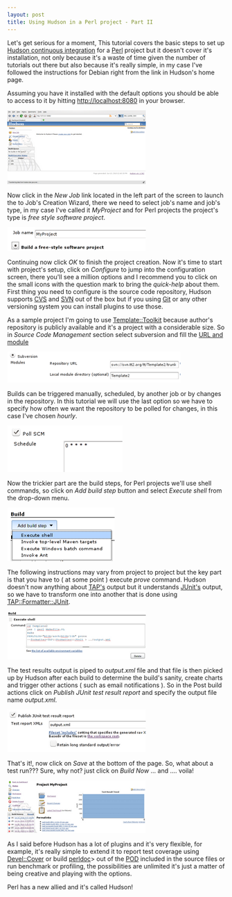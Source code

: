 ```yaml
---
layout: post
title: Using Hudson in a Perl project - Part II
---
```


Let's get serious for a moment, This tutorial covers the basic steps to set up [Hudson continuous integration][1] for a [Perl][2] project but it doesn't cover it's installation, not only because it's a waste of time given the number of tutorials out there but also because it's really simple, in my case I've followed the instructions for Debian right from the link in Hudson's home page.

Assuming you have it installed with the default options you should be able to access to it by hitting [http://localhost:8080][3] in your browser.

![Main Screen][i1]

Now click in the *New Job* link located in the left part of the screen to launch the to Job's Creation Wizard, there we need to select job's name and job's type, in my case I've called it *MyProject* and for Perl projects the project's type is *free style software project*.

![Project Creation][i2]

Continuing now click *OK* to finish the project creation. Now it's time to start with project's setup, click on *Configure* to jump into the configuration screen, there you'll see a million options and I recommend you to click on the small icons with the question mark to bring the *quick-help* about them. First thing you need to configure is the source code repository, Hudson supports [CVS][4] and [SVN][5] out of the box but if you using [Git][6] or any other versioning system you can install plugins to use those.

As a sample project I'm going to use [Template::Toolkit][7] because author's repository is publicly available and it's a project with a considerable size. So in *Source Code Management* section select subversion and fill the [URL and module][8]

![SVN Settings][i3]

Builds can be triggered manually, scheduled, by another job or by changes in the repository. In this tutorial we will use the last option so we have to specify how often we want the repository to be polled for changes, in this case I've chosen *hourly*.

![SVN Polling Settings][i4]

Now the trickier part are the build steps, for Perl projects we'll use shell commands, so click on *Add build step* button and select *Execute shell* from the drop-down menu.

![Shell Command Settings][i5]

The following instructions may vary from project to project but the key part is that you have to ( at some point ) execute *prove* command. Hudson doesn't now anything about [TAP's][9] output but it understands [JUnit's][10] output, so we have to transform one into another that is done using [TAP::Formatter::JUnit][11].

![Shell Command Settings 2][i6]

The test results output is piped to *output.xml* file and that file is then picked up by Hudson after each build to determine the build's sanity, create charts and trigger other actions ( such as email notifications ). So in the Post build actions click on *Publish JUnit test result report* and specify the output file name *output.xml*.

![JUnit Output][i7]


That's it!, now click on *Save* at the bottom of the page. So, what about a test run??? Sure, why not? just click on *Build Now* ... and .... voila!

![Test results][i8]


As I said before Hudson has a lot of plugins and it's very flexible, for example, it's really simple to extend it to report test coverage using [Devel::Cover][12] or build [perldoc][13]> out of the [POD][14] included in the source files or run benchmark or profiling, the possibilities are unlimited it's just a matter of being creative and playing with the options.

Perl has a new allied and it's called Hudson!

[1]:  http://hudson-ci.org/ "Hudson"
[2]:  http://perl.org/ "Perl"
[3]:  http://localhost:8080/ "Hudson localhost"
[4]:  http://www.nongnu.org/cvs/ "CVS"
[5]:  http://subversion.apache.org/ "SVN"
[6]:  http://git-scm.com/ "Git"
[7]:  http://search.cpan.org/%7Eabw/Template-Toolkit-2.22/lib/Template/Toolkit.pod "Template::Toolkit"
[8]:  http://template-toolkit.org/download/index.html#svn "TT's SVN"
[9]:  http://en.wikipedia.org/wiki/Test_Anything_Protocol "TAP"
[10]: http://www.junit.org/ "JUnit"
[11]: http://search.cpan.org/%7Egtermars/TAP-Formatter-JUnit-0.08/lib/TAP/Formatter/JUnit.pm "Tap::Formater::JUnit"
[12]: http://search.cpan.org/%7Epjcj/Devel-Cover-0.67/lib/Devel/Cover.pm "Devel::Cover"
[13]: http://perldoc.org/ "perldoc"
[14]: http://en.wikipedia.org/wiki/Plain_Old_Documentation "POD"
[i1]: /images/posts/main_scree.png "Main Screen"
[i2]: /images/posts/project_creation.png "Project Creation Wizard"
[i3]: /images/posts/svn.png "SVN Settings"
[i4]: /images/posts/poll_svn.png "SVN Polling settings"
[i5]: /images/posts/execute_shell.png "Shell Command Settings"
[i6]: /images/posts/execute_shell_1.png "Shell Command Settings 2"
[i7]: /images/posts/junit.png "JUnit's output"
[i8]: /images/posts/results.png "Test results"